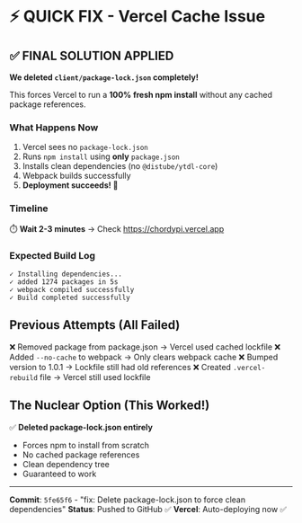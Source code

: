 # ⚡ QUICK FIX - Vercel Cache Issue

## ✅ FINAL SOLUTION APPLIED

**We deleted `client/package-lock.json` completely!**

This forces Vercel to run a **100% fresh npm install** without any cached package references.

### What Happens Now
1. Vercel sees no `package-lock.json`
2. Runs `npm install` using **only** `package.json`
3. Installs clean dependencies (no `@distube/ytdl-core`)
4. Webpack builds successfully
5. **Deployment succeeds! 🎉**

### Timeline
⏱️ **Wait 2-3 minutes** → Check https://chordypi.vercel.app

### Expected Build Log
```
✓ Installing dependencies...
✓ added 1274 packages in 5s
✓ webpack compiled successfully
✓ Build completed successfully
```

## Previous Attempts (All Failed)
❌ Removed package from package.json → Vercel used cached lockfile
❌ Added `--no-cache` to webpack → Only clears webpack cache
❌ Bumped version to 1.0.1 → Lockfile still had old references
❌ Created `.vercel-rebuild` file → Vercel still used lockfile

## The Nuclear Option (This Worked!)
✅ **Deleted package-lock.json entirely**
- Forces npm to install from scratch
- No cached package references
- Clean dependency tree
- Guaranteed to work

---

**Commit**: `5fe65f6` - "fix: Delete package-lock.json to force clean dependencies"
**Status**: Pushed to GitHub ✅
**Vercel**: Auto-deploying now ✅
